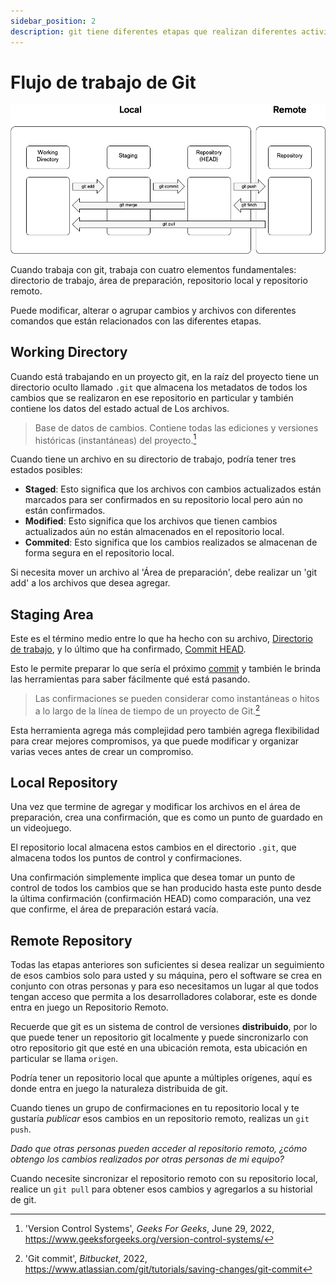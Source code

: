 ```yaml
---
sidebar_position: 2
description: git tiene diferentes etapas que realizan diferentes actividades
---
```


# Flujo de trabajo de Git

![Flujo de trabajo de Git](./images/git_workflow_diagram.png)

Cuando trabaja con git, trabaja con cuatro elementos fundamentales: directorio de trabajo, área de preparación, repositorio local y repositorio remoto.

Puede modificar, alterar o agrupar cambios y archivos con diferentes comandos que están relacionados con las diferentes etapas.

## Working Directory

Cuando está trabajando en un proyecto git, en la raíz del proyecto tiene un directorio oculto llamado `.git` que almacena los metadatos de todos los cambios que se realizaron en ese repositorio en particular y también contiene los datos del estado actual de Los archivos.

> Base de datos de cambios. Contiene todas las ediciones y versiones históricas (instantáneas) del proyecto.[^1]

Cuando tiene un archivo en su directorio de trabajo, podría tener tres estados posibles:

- **Staged**: Esto significa que los archivos con cambios actualizados están marcados para ser confirmados en su repositorio local pero aún no están confirmados.
- **Modified**: Esto significa que los archivos que tienen cambios actualizados aún no están almacenados en el repositorio local.
- **Commited**: Esto significa que los cambios realizados se almacenan de forma segura en el repositorio local.

Si necesita mover un archivo al 'Área de preparación', debe realizar un 'git add' a los archivos que desea agregar.

## Staging Area

Este es el término medio entre lo que ha hecho con su archivo, [Directorio de trabajo](#working-directory), y lo último que ha confirmado, [Commit HEAD](https://initialcommit.com/blog/what-is-git-head).

Esto le permite preparar lo que sería el próximo [commit](https://www.atlassian.com/git/tutorials/saving-changes/git-commit) y también le brinda las herramientas para saber fácilmente qué está pasando.

> Las confirmaciones se pueden considerar como instantáneas o hitos a lo largo de la línea de tiempo de un proyecto de Git.[^2]

Esta herramienta agrega más complejidad pero también agrega flexibilidad para crear mejores compromisos, ya que puede modificar y organizar varias veces antes de crear un compromiso.

## Local Repository

Una vez que termine de agregar y modificar los archivos en el área de preparación, crea una confirmación, que es como un punto de guardado en un videojuego.

El repositorio local almacena estos cambios en el directorio `.git`, que almacena todos los puntos de control y confirmaciones.

Una confirmación simplemente implica que desea tomar un punto de control de todos los cambios que se han producido hasta este punto desde la última confirmación (confirmación HEAD) como comparación, una vez que confirme, el área de preparación estará vacía.

## Remote Repository

Todas las etapas anteriores son suficientes si desea realizar un seguimiento de esos cambios solo para usted y su máquina, pero el software se crea en conjunto con otras personas y para eso necesitamos un lugar al que todos tengan acceso que permita a los desarrolladores colaborar, este es donde entra en juego un Repositorio Remoto.

Recuerde que git es un sistema de control de versiones **distribuido**, por lo que puede tener un repositorio git localmente y puede sincronizarlo con otro repositorio git que esté en una ubicación remota, esta ubicación en particular se llama `origen`.

Podría tener un repositorio local que apunte a múltiples orígenes, aquí es donde entra en juego la naturaleza distribuida de git.

Cuando tienes un grupo de confirmaciones en tu repositorio local y te gustaría _publicar_ esos cambios en un repositorio remoto, realizas un `git push`.

_Dado que otras personas pueden acceder al repositorio remoto, ¿cómo obtengo los cambios realizados por otras personas de mi equipo?_

Cuando necesite sincronizar el repositorio remoto con su repositorio local, realice un `git pull` para obtener esos cambios y agregarlos a su historial de git.

[^1]: 'Version Control Systems', _Geeks For Geeks_, June 29, 2022, https://www.geeksforgeeks.org/version-control-systems/
[^2]: 'Git commit', _Bitbucket_, 2022, https://www.atlassian.com/git/tutorials/saving-changes/git-commit
